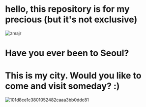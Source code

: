 # hello, this repository is for my precious (but it's not exclusive)
![zmajr](https://user-images.githubusercontent.com/33567817/38184573-9783e0f6-3683-11e8-8011-83f096ba0711.gif)


# Have you ever been to Seoul?

# This is my city. Would you like to come and visit someday? :)
![101d8ce1c3801052482caaa3bb0ddc81](https://user-images.githubusercontent.com/33567817/38205159-8125fc4c-36e0-11e8-8618-294e34fa2af4.jpg)
